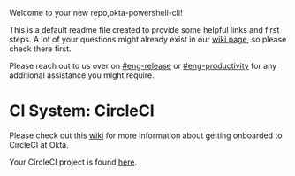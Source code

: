Welcome to your new repo,okta-powershell-cli!

This is a default readme file created to provide some helpful links and first steps.
A lot of your questions might already exist in our [wiki page](http://bit.ly/EngFAQ), so please check there first.

Please reach out to us over on [#eng-release](https://okta.slack.com/archives/C7L27G2Q5) or
[#eng-productivity](https://okta.slack.com/archives/C7LQ4U8T0) for any additional assistance you might require.
# CI System: CircleCI

Please check out this [wiki](https://oktawiki.atlassian.net/wiki/spaces/ESS/pages/2670692460/Circle+CI+User+Guide)
for more information about getting onboarded to CircleCI at Okta.

Your CircleCI project is found [here](https://app.circleci.com/pipelines/github/okta/okta-powershell-cli).
